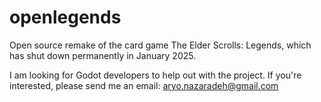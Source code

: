 # openlegends
Open source remake of the card game The Elder Scrolls: Legends, which has shut down permanently in January 2025.

I am looking for Godot developers to help out with the project. If you're interested, please send me an email: aryo.nazaradeh@gmail.com
